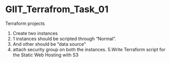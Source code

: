 # GIIT_Terrafrom_Task_01

Terraform projects

1. Create  two instances 
2. 1 instances should be scripted through “Normal”. 
3. And  other should be “data source”
4. attach security group on both the instances.
5.Write Terraform script for the Static Web Hosting with S3


